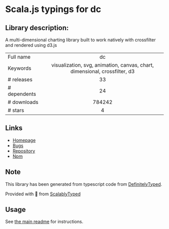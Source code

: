 
# Scala.js typings for dc


## Library description:
A multi-dimensional charting library built to work natively with crossfilter and rendered using d3.js

|                    |                 |
| ------------------ | :-------------: |
| Full name          | dc |
| Keywords           | visualization, svg, animation, canvas, chart, dimensional, crossfilter, d3 |
| # releases         | 33 |
| # dependents       | 24 |
| # downloads        | 784242 |
| # stars            | 4 |

## Links
- [Homepage](http://dc-js.github.io/dc.js/)
- [Bugs](https://github.com/dc-js/dc.js/issues)
- [Repository](https://github.com/dc-js/dc.js)
- [Npm](https://www.npmjs.com/package/dc)
    


## Note
This library has been generated from typescript code from [DefinitelyTyped](https://definitelytyped.org).

Provided with :purple_heart: from [ScalablyTyped](https://github.com/oyvindberg/ScalablyTyped)

## Usage
See [the main readme](../../readme.md) for instructions.


